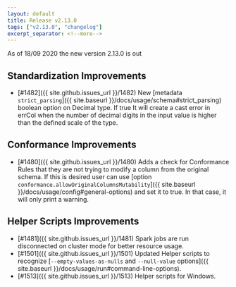```yaml
---
layout: default
title: Release v2.13.0
tags: ["v2.13.0", "changelog"]
excerpt_separator: <!--more-->
---
```


As of 18/09 2020 the new version 2.13.0 is out
<!--more-->

## Standardization Improvements

- [#1482]({{ site.github.issues_url }}/1482) New [metadata `strict_parsing`]({{ site.baseurl }}/docs/usage/schema#strict_parsing) boolean option on Decimal type. If true It will create a cast error in errCol when the number of decimal digits in the input value is higher than the defined scale of the type.

## Conformance Improvements

- [#1480]({{ site.github.issues_url }}/1480) Adds a check for Conformance Rules that they are not trying to modify a column from the original schema. If this is desired user can use [option `conformance.allowOriginalColumnsMutability`]({{ site.baseurl }}/docs/usage/config#general-options) and set it to true. In that case, it will only print a warning.

## Helper Scripts Improvements
 
- [#1481]({{ site.github.issues_url }}/1481) Spark jobs are run disconnected on cluster mode for better resource usage.
- [#1501]({{ site.github.issues_url }}/1501) Updated Helper scripts to recognize [`--empty-values-as-nulls` and `--null-value` options]({{ site.baseurl }}/docs/usage/run#command-line-options).
- [#1513]({{ site.github.issues_url }}/1513) Helper scripts for Windows.
